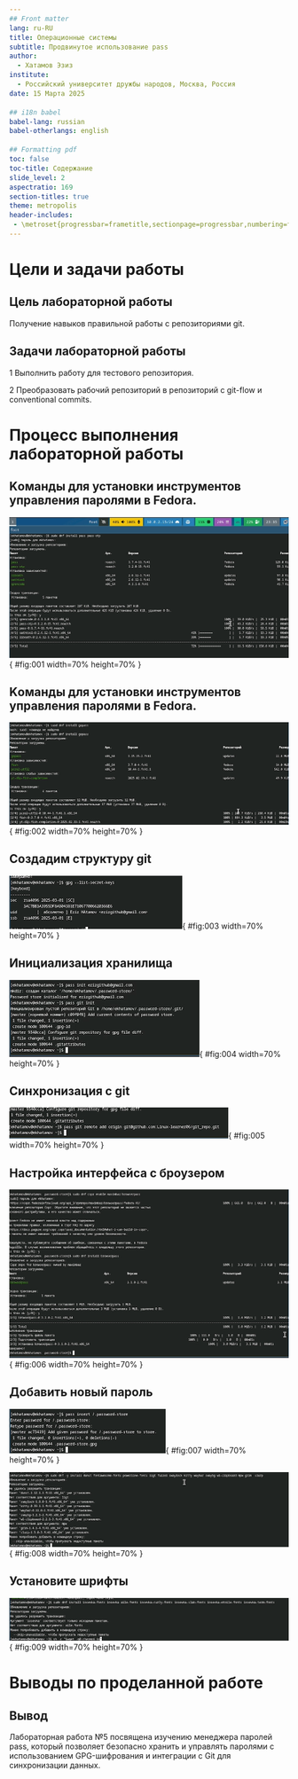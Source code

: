 ```yaml
---
## Front matter
lang: ru-RU
title: Операционные системы
subtitle: Продвинутое использование pass
author:
  - Хатамов Эзиз
institute:
  - Российский университет дружбы народов, Москва, Россия
date: 15 Марта 2025

## i18n babel
babel-lang: russian
babel-otherlangs: english

## Formatting pdf
toc: false
toc-title: Содержание
slide_level: 2
aspectratio: 169
section-titles: true
theme: metropolis
header-includes:
 - \metroset{progressbar=frametitle,sectionpage=progressbar,numbering=fraction}
---
```


# Цели и задачи работы

## Цель лабораторной работы

Получение навыков правильной работы с репозиториями git.

## Задачи лабораторной работы

1 Выполнить работу для тестового репозитория.

2 Преобразовать рабочий репозиторий в репозиторий с git-flow и conventional commits.

# Процесс выполнения лабораторной работы

## Kоманды для установки инструментов управления паролями в Fedora.

![pass](image/01.png){ #fig:001 width=70% height=70% }

## Kоманды для установки инструментов управления паролями в Fedora.

![установка gopass](image/02.png){ #fig:002 width=70% height=70% }

## Создадим структуру git

![Ключи](image/03.png){ #fig:003 width=70% height=70% }

## Инициализация хранилища

![Инициализация хранилища](image/04.png){ #fig:004 width=70% height=70% }

## Синхронизация с git

![Синхронизация с git](image/05.png){ #fig:005 width=70% height=70% }

## Настройка интерфейса с броузером

![Настройка интерфейса с броузером](image/06.png){ #fig:006 width=70% height=70% }

## Добавить новый пароль

![сохранить пароль](image/07.png){ #fig:007 width=70% height=70% }


![Установите дополнительное программное обеспечение](image/08.png){ #fig:008 width=70% height=70% }

## Установите шрифты

![Установите шрифты](image/09.png){ #fig:009 width=70% height=70% }


# Выводы по проделанной работе

## Вывод

Лабораторная работа №5 посвящена изучению менеджера паролей pass, который позволяет безопасно хранить и управлять паролями с использованием GPG-шифрования и интеграции с Git для синхронизации данных.
